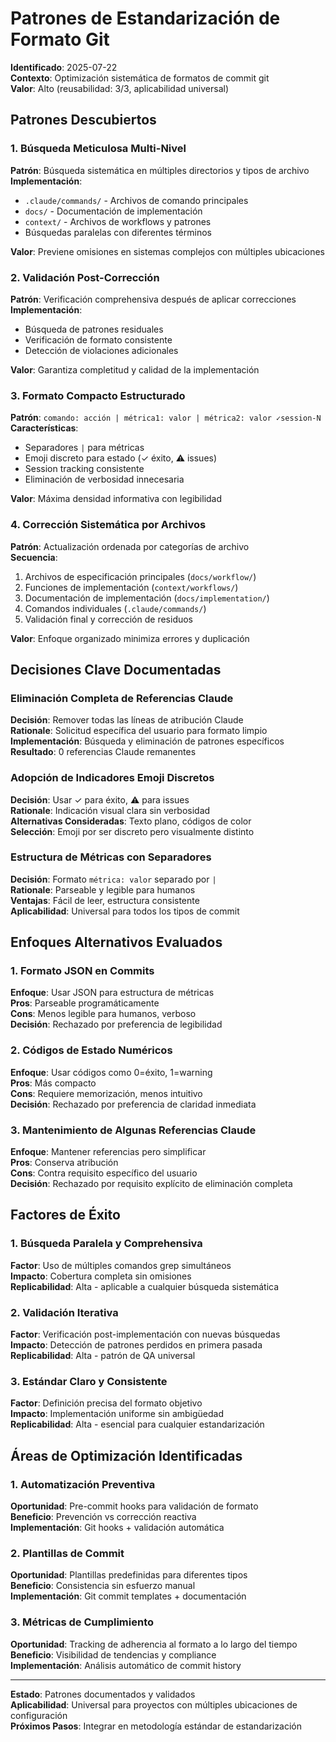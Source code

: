 # Patrones de Estandarización de Formato Git

**Identificado**: 2025-07-22  
**Contexto**: Optimización sistemática de formatos de commit git  
**Valor**: Alto (reusabilidad: 3/3, aplicabilidad universal)

## Patrones Descubiertos

### 1. Búsqueda Meticulosa Multi-Nivel
**Patrón**: Búsqueda sistemática en múltiples directorios y tipos de archivo  
**Implementación**:
- `.claude/commands/` - Archivos de comando principales
- `docs/` - Documentación de implementación  
- `context/` - Archivos de workflows y patrones
- Búsquedas paralelas con diferentes términos

**Valor**: Previene omisiones en sistemas complejos con múltiples ubicaciones

### 2. Validación Post-Corrección
**Patrón**: Verificación comprehensiva después de aplicar correcciones  
**Implementación**:
- Búsqueda de patrones residuales
- Verificación de formato consistente
- Detección de violaciones adicionales

**Valor**: Garantiza completitud y calidad de la implementación

### 3. Formato Compacto Estructurado  
**Patrón**: `comando: acción | métrica1: valor | métrica2: valor ✓session-N`  
**Características**:
- Separadores `|` para métricas
- Emoji discreto para estado (✓ éxito, ⚠️ issues)
- Session tracking consistente
- Eliminación de verbosidad innecesaria

**Valor**: Máxima densidad informativa con legibilidad

### 4. Corrección Sistemática por Archivos
**Patrón**: Actualización ordenada por categorías de archivo  
**Secuencia**:
1. Archivos de especificación principales (`docs/workflow/`)
2. Funciones de implementación (`context/workflows/`)  
3. Documentación de implementación (`docs/implementation/`)
4. Comandos individuales (`.claude/commands/`)
5. Validación final y corrección de residuos

**Valor**: Enfoque organizado minimiza errores y duplicación

## Decisiones Clave Documentadas

### Eliminación Completa de Referencias Claude
**Decisión**: Remover todas las líneas de atribución Claude  
**Rationale**: Solicitud específica del usuario para formato limpio  
**Implementación**: Búsqueda y eliminación de patrones específicos  
**Resultado**: 0 referencias Claude remanentes

### Adopción de Indicadores Emoji Discretos
**Decisión**: Usar ✓ para éxito, ⚠️ para issues  
**Rationale**: Indicación visual clara sin verbosidad  
**Alternativas Consideradas**: Texto plano, códigos de color  
**Selección**: Emoji por ser discreto pero visualmente distinto

### Estructura de Métricas con Separadores
**Decisión**: Formato `métrica: valor` separado por `|`  
**Rationale**: Parseable y legible para humanos  
**Ventajas**: Fácil de leer, estructura consistente  
**Aplicabilidad**: Universal para todos los tipos de commit

## Enfoques Alternativos Evaluados

### 1. Formato JSON en Commits
**Enfoque**: Usar JSON para estructura de métricas  
**Pros**: Parseable programáticamente  
**Cons**: Menos legible para humanos, verboso  
**Decisión**: Rechazado por preferencia de legibilidad

### 2. Códigos de Estado Numéricos
**Enfoque**: Usar códigos como 0=éxito, 1=warning  
**Pros**: Más compacto  
**Cons**: Requiere memorización, menos intuitivo  
**Decisión**: Rechazado por preferencia de claridad inmediata

### 3. Mantenimiento de Algunas Referencias Claude
**Enfoque**: Mantener referencias pero simplificar  
**Pros**: Conserva atribución  
**Cons**: Contra requisito específico del usuario  
**Decisión**: Rechazado por requisito explícito de eliminación completa

## Factores de Éxito

### 1. Búsqueda Paralela y Comprehensiva
**Factor**: Uso de múltiples comandos grep simultáneos  
**Impacto**: Cobertura completa sin omisiones  
**Replicabilidad**: Alta - aplicable a cualquier búsqueda sistemática

### 2. Validación Iterativa
**Factor**: Verificación post-implementación con nuevas búsquedas  
**Impacto**: Detección de patrones perdidos en primera pasada  
**Replicabilidad**: Alta - patrón de QA universal

### 3. Estándar Claro y Consistente
**Factor**: Definición precisa del formato objetivo  
**Impacto**: Implementación uniforme sin ambigüedad  
**Replicabilidad**: Alta - esencial para cualquier estandarización

## Áreas de Optimización Identificadas

### 1. Automatización Preventiva
**Oportunidad**: Pre-commit hooks para validación de formato  
**Beneficio**: Prevención vs corrección reactiva  
**Implementación**: Git hooks + validación automática

### 2. Plantillas de Commit
**Oportunidad**: Plantillas predefinidas para diferentes tipos  
**Beneficio**: Consistencia sin esfuerzo manual  
**Implementación**: Git commit templates + documentación

### 3. Métricas de Cumplimiento
**Oportunidad**: Tracking de adherencia al formato a lo largo del tiempo  
**Beneficio**: Visibilidad de tendencias y compliance  
**Implementación**: Análisis automático de commit history

---

**Estado**: Patrones documentados y validados  
**Aplicabilidad**: Universal para proyectos con múltiples ubicaciones de configuración  
**Próximos Pasos**: Integrar en metodología estándar de estandarización